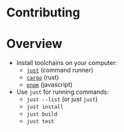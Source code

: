 # Contributing

# Overview

- Install toolchains on your computer:
  - [`just`](https://github.com/casey/just#installation) (command runner)
  - [`cargo`](https://doc.rust-lang.org/cargo/getting-started/installation.html) (rust)
  - [`pnpm`](https://pnpm.io/installation) (javascript)
- Use `just` for running commands:
  - `just --list` (or just `just`)
  - `just install`
  - `just build`
  - `just test`
